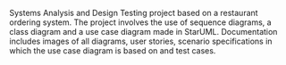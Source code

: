 Systems Analysis and Design Testing project based on a restaurant ordering system. 
The project involves the use of sequence diagrams, a class diagram and a use case diagram made in StarUML. 
Documentation includes images of all diagrams, user stories, scenario specifications in which the use case diagram is based on and test cases.
